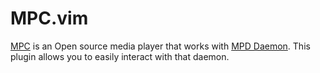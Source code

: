 # MPC.vim
[MPC](https://www.musicpd.org/clients/mpc/) is an Open source media player that works with [MPD Daemon](https://www.musicpd.org/). This plugin allows you to easily interact with that daemon.

